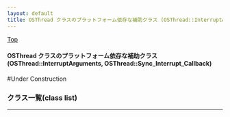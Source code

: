 ```yaml
---
layout: default
title: OSThread クラスのプラットフォーム依存な補助クラス (OSThread::InterruptArguments, OSThread::Sync_Interrupt_Callback)
---
```

[Top](../index.html)

#### OSThread クラスのプラットフォーム依存な補助クラス (OSThread::InterruptArguments, OSThread::Sync_Interrupt_Callback)

#Under Construction


### クラス一覧(class list)



---

